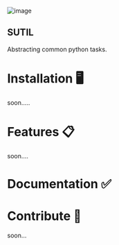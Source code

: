 ![image](https://user-images.githubusercontent.com/76825589/149218294-9ca0bc63-17bf-479b-8a8b-194a664f70cb.png)

## SUTIL 

Abstracting common python tasks.


# Installation 🖥️


soon.....


# Features 📋

soon....


# Documentation ✅


# Contribute 🥰

soon...


